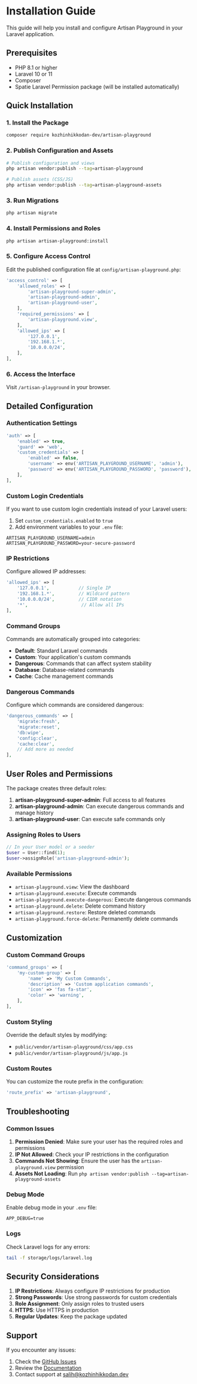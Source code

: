# Installation Guide

This guide will help you install and configure Artisan Playground in your Laravel application.

## Prerequisites

-   PHP 8.1 or higher
-   Laravel 10 or 11
-   Composer
-   Spatie Laravel Permission package (will be installed automatically)

## Quick Installation

### 1. Install the Package

```bash
composer require kozhinhikkodan-dev/artisan-playground
```

### 2. Publish Configuration and Assets

```bash
# Publish configuration and views
php artisan vendor:publish --tag=artisan-playground

# Publish assets (CSS/JS)
php artisan vendor:publish --tag=artisan-playground-assets
```

### 3. Run Migrations

```bash
php artisan migrate
```

### 4. Install Permissions and Roles

```bash
php artisan artisan-playground:install
```

### 5. Configure Access Control

Edit the published configuration file at `config/artisan-playground.php`:

```php
'access_control' => [
    'allowed_roles' => [
        'artisan-playground-super-admin',
        'artisan-playground-admin',
        'artisan-playground-user',
    ],
    'required_permissions' => [
        'artisan-playground.view',
    ],
    'allowed_ips' => [
        '127.0.0.1',
        '192.168.1.*',
        '10.0.0.0/24',
    ],
],
```

### 6. Access the Interface

Visit `/artisan-playground` in your browser.

## Detailed Configuration

### Authentication Settings

```php
'auth' => [
    'enabled' => true,
    'guard' => 'web',
    'custom_credentials' => [
        'enabled' => false,
        'username' => env('ARTISAN_PLAYGROUND_USERNAME', 'admin'),
        'password' => env('ARTISAN_PLAYGROUND_PASSWORD', 'password'),
    ],
],
```

### Custom Login Credentials

If you want to use custom login credentials instead of your Laravel users:

1. Set `custom_credentials.enabled` to `true`
2. Add environment variables to your `.env` file:

```env
ARTISAN_PLAYGROUND_USERNAME=admin
ARTISAN_PLAYGROUND_PASSWORD=your-secure-password
```

### IP Restrictions

Configure allowed IP addresses:

```php
'allowed_ips' => [
    '127.0.0.1',           // Single IP
    '192.168.1.*',         // Wildcard pattern
    '10.0.0.0/24',         // CIDR notation
    '*',                    // Allow all IPs
],
```

### Command Groups

Commands are automatically grouped into categories:

-   **Default**: Standard Laravel commands
-   **Custom**: Your application's custom commands
-   **Dangerous**: Commands that can affect system stability
-   **Database**: Database-related commands
-   **Cache**: Cache management commands

### Dangerous Commands

Configure which commands are considered dangerous:

```php
'dangerous_commands' => [
    'migrate:fresh',
    'migrate:reset',
    'db:wipe',
    'config:clear',
    'cache:clear',
    // Add more as needed
],
```

## User Roles and Permissions

The package creates three default roles:

1. **artisan-playground-super-admin**: Full access to all features
2. **artisan-playground-admin**: Can execute dangerous commands and manage history
3. **artisan-playground-user**: Can execute safe commands only

### Assigning Roles to Users

```php
// In your User model or a seeder
$user = User::find(1);
$user->assignRole('artisan-playground-admin');
```

### Available Permissions

-   `artisan-playground.view`: View the dashboard
-   `artisan-playground.execute`: Execute commands
-   `artisan-playground.execute-dangerous`: Execute dangerous commands
-   `artisan-playground.delete`: Delete command history
-   `artisan-playground.restore`: Restore deleted commands
-   `artisan-playground.force-delete`: Permanently delete commands

## Customization

### Custom Command Groups

```php
'command_groups' => [
    'my-custom-group' => [
        'name' => 'My Custom Commands',
        'description' => 'Custom application commands',
        'icon' => 'fas fa-star',
        'color' => 'warning',
    ],
],
```

### Custom Styling

Override the default styles by modifying:

-   `public/vendor/artisan-playground/css/app.css`
-   `public/vendor/artisan-playground/js/app.js`

### Custom Routes

You can customize the route prefix in the configuration:

```php
'route_prefix' => 'artisan-playground',
```

## Troubleshooting

### Common Issues

1. **Permission Denied**: Make sure your user has the required roles and permissions
2. **IP Not Allowed**: Check your IP restrictions in the configuration
3. **Commands Not Showing**: Ensure the user has the `artisan-playground.view` permission
4. **Assets Not Loading**: Run `php artisan vendor:publish --tag=artisan-playground-assets`

### Debug Mode

Enable debug mode in your `.env` file:

```env
APP_DEBUG=true
```

### Logs

Check Laravel logs for any errors:

```bash
tail -f storage/logs/laravel.log
```

## Security Considerations

1. **IP Restrictions**: Always configure IP restrictions for production
2. **Strong Passwords**: Use strong passwords for custom credentials
3. **Role Assignment**: Only assign roles to trusted users
4. **HTTPS**: Use HTTPS in production
5. **Regular Updates**: Keep the package updated

## Support

If you encounter any issues:

1. Check the [GitHub Issues](https://github.com/kozhinhikkodan-dev/artisan-playground/issues)
2. Review the [Documentation](https://github.com/kozhinhikkodan-dev/artisan-playground#readme)
3. Contact support at salih@kozhinhikkodan.dev
